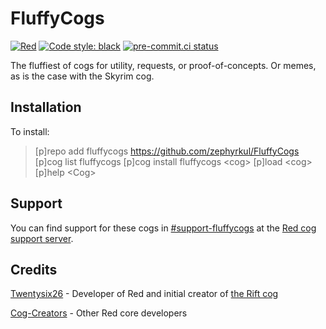 # FluffyCogs

[![Red](https://img.shields.io/badge/Red-DiscordBot-red.svg)](https://github.com/Cog-Creators/Red-DiscordBot/tree/V3/develop)
[![Code style: black](https://img.shields.io/badge/code%20style-black-000000.svg)](https://github.com/ambv/black)
[![pre-commit.ci status](https://results.pre-commit.ci/badge/github/Zephyrkul/FluffyCogs/master.svg)](https://results.pre-commit.ci/latest/github/Zephyrkul/FluffyCogs/master)

The fluffiest of cogs for utility, requests, or proof-of-concepts. Or memes, as is the case with the Skyrim cog.

## Installation

To install:

> [p]repo add fluffycogs <https://github.com/zephyrkul/FluffyCogs>
> [p]cog list fluffycogs
> [p]cog install fluffycogs &lt;cog&gt;
> [p]load &lt;cog&gt;
> [p]help &lt;Cog&gt;

## Support

You can find support for these cogs in [#support-fluffycogs](https://discord.com/channels/240154543684321280/902011844439457824) at the [Red cog support server](https://discord.gg/GET4DVk).

## Credits

[Twentysix26](https://github.com/Twentysix26) - Developer of Red and initial creator of [the Rift cog](https://github.com/Twentysix26/26-Cogs/blob/master/rift/)

[Cog-Creators](https://github.com/Cog-Creators) - Other Red core developers

